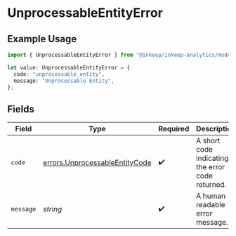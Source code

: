 # UnprocessableEntityError

## Example Usage

```typescript
import { UnprocessableEntityError } from "@inkeep/inkeep-analytics/models/errors";

let value: UnprocessableEntityError = {
  code: "unprocessable_entity",
  message: "Unprocessable Entity",
};
```

## Fields

| Field                                                                            | Type                                                                             | Required                                                                         | Description                                                                      | Example                                                                          |
| -------------------------------------------------------------------------------- | -------------------------------------------------------------------------------- | -------------------------------------------------------------------------------- | -------------------------------------------------------------------------------- | -------------------------------------------------------------------------------- |
| `code`                                                                           | [errors.UnprocessableEntityCode](../../models/errors/unprocessableentitycode.md) | :heavy_check_mark:                                                               | A short code indicating the error code returned.                                 | unprocessable_entity                                                             |
| `message`                                                                        | *string*                                                                         | :heavy_check_mark:                                                               | A human readable error message.                                                  | Unprocessable Entity                                                             |